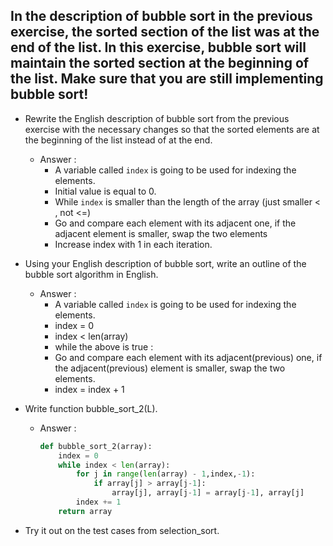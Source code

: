 ## In the description of bubble sort in the previous exercise, the sorted section of the list was at the end of the list. In this exercise, bubble sort will maintain the sorted section at the beginning of the list. Make sure that you are still implementing bubble sort!

- Rewrite the English description of bubble sort from the previous exercise with the necessary changes so that the sorted elements are at the beginning of the list instead of at the end.
    - Answer :
        - A variable called `index` is going to be used for indexing the elements.
        - Initial value is equal to 0.
        - While `index` is smaller than the length of the array (just smaller < , not <=)
        - Go and compare each element with its adjacent one, if the adjacent element is smaller, swap the two elements
        - Increase index with 1 in each iteration.

- Using your English description of bubble sort, write an outline of the bubble sort algorithm in English.
    - Answer :
        - A variable called `index` is going to be used for indexing the elements.
        - index = 0
        - index < len(array) 
        - while the above is true :
        - Go and compare each element with its adjacent(previous) one, if the adjacent(previous) element is smaller, swap the two elements.
        - index = index + 1

- Write function bubble_sort_2(L).
    - Answer :
        ```python
        def bubble_sort_2(array):
            index = 0
            while index < len(array):
                for j in range(len(array) - 1,index,-1):
                    if array[j] > array[j-1]:
                        array[j], array[j-1] = array[j-1], array[j]
                index += 1
            return array
        ```

- Try it out on the test cases from selection_sort.